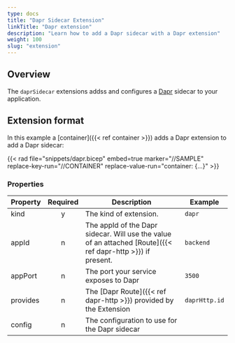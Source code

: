 ```yaml
---
type: docs
title: "Dapr Sidecar Extension"
linkTitle: "Dapr extension"
description: "Learn how to add a Dapr sidecar with a Dapr extension"
weight: 100
slug: "extension"
---
```


## Overview

The `daprSidecar` extensions addss and configures a [Dapr](https://dapr.io) sidecar to your application.

## Extension format

In this example a [container]({{< ref container >}}) adds a Dapr extension to add a Dapr sidecar:

{{< rad file="snippets/dapr.bicep" embed=true marker="//SAMPLE" replace-key-run="//CONTAINER" replace-value-run="container: {...}" >}}

### Properties

| Property | Required | Description | Example |
|----------|:--------:|-------------|---------|
| kind | y | The kind of extension. | `dapr`
| appId | n | The appId of the Dapr sidecar. Will use the value of an attached [Route]({{< ref dapr-http >}}) if present. | `backend` |
| appPort | n | The port your service exposes to Dapr | `3500`
| provides | n | The [Dapr Route]({{< ref dapr-http >}}) provided by the Extension | `daprHttp.id`
| config | n | The configuration to use for the Dapr sidecar |
